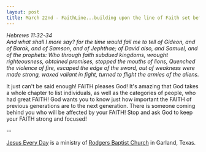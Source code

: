```yaml
---
layout: post
title: March 22nd - FaithLine...building upon the line of Faith set before
---
```


_Hebrews 11:32-34  
And what shall I more say? for the time would fail me to tell of
Gideon, and of Barak, and of Samson, and of Jephthae; of David also,
and Samuel, and of the prophets: Who through faith subdued kingdoms,
wrought righteousness, obtained promises, stopped the mouths of
lions, Quenched the violence of fire, escaped the edge of the sword,
out of weakness were made strong, waxed valiant in fight, turned to
flight the armies of the aliens._

It just can't be said enough! FAITH pleases God! It's amazing that
God takes a whole chapter to list individuals, as well as the
categories of people, who had great FAITH! God wants you to know just
how important the FAITH of previous generations are to the next
generation. There is someone coming behind you who will be affected
by your FAITH! Stop and ask God to keep your FAITH strong and
focused!

 --

<a href=http://jesuseveryday.net>Jesus Every Day</a> is a ministry of <a href=http://rodgersbaptist.net>Rodgers Baptist Church</a> in Garland, Texas.
